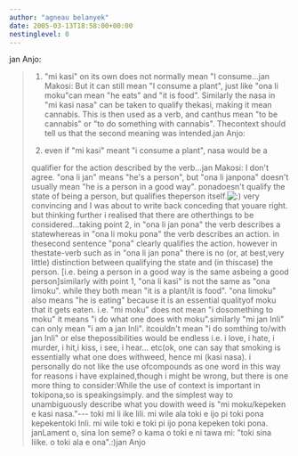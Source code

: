 ```yaml
---
author: "agneau belanyek"
date: 2005-03-13T18:58:00+00:00
nestinglevel: 0
---
```

jan Anjo:
> 
> 1) "mi kasi" on its own does not normally mean "I consume...jan Makosi:
> But it can still mean "I consume a plant", just like "ona li moku"can mean "he eats" and "it is food".
> Similarly the nasa in "mi kasi nasa" can be taken to qualify thekasi, making it mean cannabis. This is then used as a verb, and canthus mean "to be cannabis" or "to do something with cannabis". Thecontext should tell us that the second meaning was intended.jan Anjo:
> 
> 2) even if "mi kasi" meant "i consume a plant", nasa would be a
> 
> qualifier for the action described by the verb...jan Makosi:
> I don't agree. "ona li jan" means "he's a person", but "ona li janpona" doesn't usually mean "he is a person in a good way". ponadoesn't qualify the state of being a person, but qualifies theperson itself.![:)](images/smilies/icon_e_smile.gif "Smile") very convincing and I was about to write back conceding that youare right. but thinking further i realised that there are otherthings to be considered...taking point 2, in "ona li jan pona" the verb describes a statewhereas in "ona li moku pona" the verb describes an action. in thesecond sentence "pona" clearly qualifies the action. however in thestate-verb such as in "ona li jan pona" there is no (or, at best,very little) distinction between qualifying the state and (in thiscase) the person. \[i.e. being a person in a good way is the same asbeing a good person\]similarly with point 1, "ona li kasi" is not the same as "ona limoku". while they both mean "it is a plant/it is food". "ona limoku" also means "he is eating" because it is an essential qualityof moku that it gets eaten. i.e. "mi moku" does not mean "i dosomething to moku" it means "i do what one does with moku".similarly "mi jan Inli" can only mean "i am a jan Inli". itcouldn't mean "i do somthing to/with jan Inli" or else thepossibilities would be endless i.e. i love, i hate, i murder, i hit,i kiss, i see, i hear... etc(ok, one can say that smoking is essentially what one does withweed, hence mi (kasi nasa). i personally do not like the use ofcompounds as one word in this way for reasons i have explained,though i might be wrong, but there is one more thing to consider:While the use of context is important in tokipona,so is speakingsimply. and the simplest way to unambiguously describe what you dowith weed is "mi moku/kepeken e kasi nasa."---
toki mi li ike lili. mi wile ala toki e ijo pi toki pona kepekentoki Inli. mi wile toki e toki pi ijo pona kepeken toki pona. janLament o, sina lon seme? o kama o toki e ni tawa mi: "toki sina liike. o toki ala e ona".:)jan Anjo